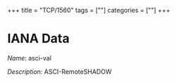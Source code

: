 +++
title = "TCP/1560"
tags = [""]
categories = [""]
+++

# IANA Data

_Name:_ asci-val

_Description:_ ASCI-RemoteSHADOW

